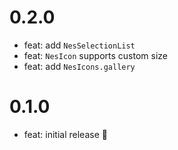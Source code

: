 # 0.2.0

- feat: add `NesSelectionList`
- feat: `NesIcon` supports custom size
- feat: add `NesIcons.gallery`

# 0.1.0

- feat: initial release 🎉
